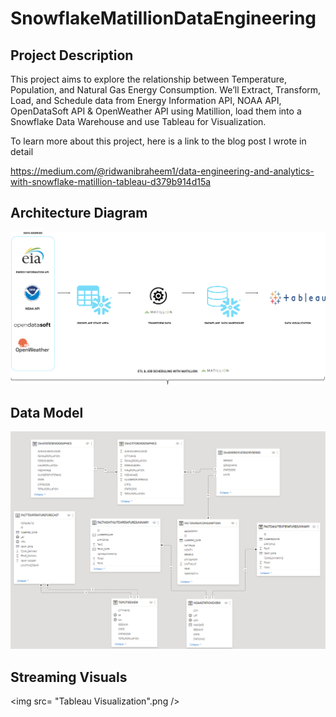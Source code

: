 # SnowflakeMatillionDataEngineering

## Project Description

This project aims to explore the relationship between Temperature, Population, and Natural Gas Energy Consumption. We’ll Extract, Transform, Load, and Schedule data from Energy Information API, NOAA API, OpenDataSoft API & OpenWeather API using Matillion, load them into a Snowflake Data Warehouse and use Tableau for Visualization.

To learn more about this project, here is a link to the blog post I wrote in detail

https://medium.com/@ridwanibraheem1/data-engineering-and-analytics-with-snowflake-matillion-tableau-d379b914d15a


## Architecture Diagram 

<img src="Architecture Diagram.png" /> 

## Data Model

<img src="Data Model.png" />

## Streaming Visuals

<img src= "Tableau Visualization".png />
